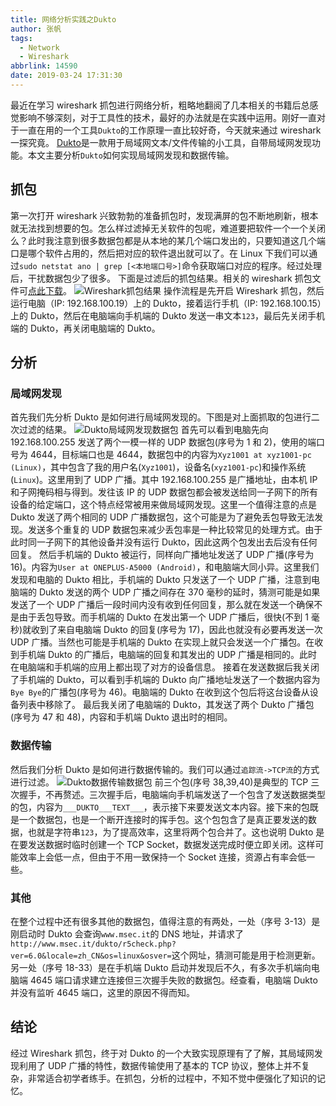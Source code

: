 ```yaml
---
title: 网络分析实践之Dukto
author: 张帆
tags:
  - Network
  - Wireshark
abbrlink: 14590
date: 2019-03-24 17:31:30
---
```


最近在学习 wireshark 抓包进行网络分析，粗略地翻阅了几本相关的书籍后总感觉影响不够深刻，对于工具性的技术，最好的办法就是在实践中运用。刚好一直对于一直在用的一个工具`Dukto`的工作原理一直比较好奇，今天就来通过 wireshark 一探究竟。
[Dukto](http://www.msec.it/blog/?page_id=11)是一款用于局域网文本/文件传输的小工具，自带局域网发现功能。本文主要分析`Dukto`如何实现局域网发现和数据传输。

<!--more-->

## 抓包

第一次打开 wireshark 兴致勃勃的准备抓包时，发现满屏的包不断地刷新，根本就无法找到想要的包。怎么样过滤掉无关软件的包呢，难道要把软件一个一个关闭么？此时我注意到很多数据包都是从本地的某几个端口发出的，只要知道这几个端口是哪个软件占用的，然后把对应的软件退出就可以了。在 Linux 下我们可以通过`sudo netstat ano | grep [<本地端口号>]`命令获取端口对应的程序。经过处理后，干扰数据包少了很多。
下面是过滤后的抓包结果。相关的 wireshark 抓包文件可[点此下载](dukto.pcapng)。
![Wireshark抓包结果](dukto_capture.png)
操作流程是先开启 Wireshark 抓包，然后运行电脑（IP: 192.168.100.19）上的 Dukto，接着运行手机（IP: 192.168.100.15）上的 Dukto，然后在电脑端向手机端的 Dukto 发送一串文本`123`，最后先关闭手机端的 Dukto，再关闭电脑端的 Dukto。

## 分析

### 局域网发现

首先我们先分析 Dukto 是如何进行局域网发现的。下图是对上面抓取的包进行二次过滤的结果。
![Dukto局域网发现数据包](discovery.png)
首先可以看到电脑先向 192.168.100.255 发送了两个一模一样的 UDP 数据包(序号为 1 和 2)，使用的端口号为 4644，目标端口也是 4644，数据包中的内容为`Xyz1001 at xyz1001-pc (Linux)`，其中包含了我的用户名(`Xyz1001`)，设备名(`xyz1001-pc`)和操作系统(`Linux`)。这里用到了 UDP 广播。其中 192.168.100.255 是广播地址，由本机 IP 和子网掩码相与得到。发往该 IP 的 UDP 数据包都会被发送给同一子网下的所有设备的给定端口，这个特点经常被用来做局域网发现。这里一个值得注意的点是 Dukto 发送了两个相同的 UDP 广播数据包，这个可能是为了避免丢包导致无法发现。发送多个重复的 UDP 数据包来减少丢包率是一种比较常见的处理方式。由于此时同一子网下的其他设备并没有运行 Dukto，因此这两个包发出去后没有任何回复。
然后手机端的 Dukto 被运行，同样向广播地址发送了 UDP 广播(序号为 16)。内容为`User at ONEPLUS-A5000 (Android)`，和电脑端大同小异。这里我们发现和电脑的 Dukto 相比，手机端的 Dukto 只发送了一个 UDP 广播，注意到电脑端的 Dukto 发送的两个 UDP 广播之间存在 370 毫秒的延时，猜测可能是如果发送了一个 UDP 广播后一段时间内没有收到任何回复，那么就在发送一个确保不是由于丢包导致。而手机端的 Dukto 在发出第一个 UDP 广播后，很快(不到 1 毫秒)就收到了来自电脑端 Dukto 的回复(序号为 17)，因此也就没有必要再发送一次 UDP 广播。当然也可能是手机端的 Dukto 在实现上就只会发送一个广播包。在收到手机端 Dukto 的广播后，电脑端的回复和其发出的 UDP 广播是相同的。此时在电脑端和手机端的应用上都出现了对方的设备信息。
接着在发送数据后我关闭了手机端的 Dukto，可以看到手机端的 Dukto 向广播地址发送了一个数据内容为`Bye Bye`的广播包(序号为 46)。电脑端的 Dukto 在收到这个包后将这台设备从设备列表中移除了。
最后我关闭了电脑端的 Dukto，其发送了两个 Dukto 广播包(序号为 47 和 48)，内容和手机端 Dukto 退出时的相同。

### 数据传输

然后我们分析 Dukto 是如何进行数据传输的。我们可以通过`追踪流->TCP流`的方式进行过滤。
![Dukto数据传输数据包](data_transfer.png)
前三个包(序号 38,39,40)是典型的 TCP 三次握手，不再赘述。三次握手后，电脑端向手机端发送了一个包含了发送数据类型的包，内容为`___DUKTO___TEXT___`，表示接下来要发送文本内容。接下来的包既是一个数据包，也是一个断开连接时的挥手包。这个包包含了是真正要发送的数据，也就是字符串`123`，为了提高效率，这里将两个包合并了。这也说明 Dukto 是在要发送数据时临时创建一个 TCP Socket，数据发送完成时便立即关闭。这样可能效率上会低一点，但由于不用一致保持一个 Socket 连接，资源占有率会低一些。

### 其他

在整个过程中还有很多其他的数据包，值得注意的有两处，一处（序号 3-13）是刚启动时 Dukto 会查询`www.msec.it`的 DNS 地址，并请求了`http://www.msec.it/dukto/r5check.php?ver=6.0&locale=zh_CN&os=linux&osver=`这个网址，猜测可能是用于检测更新。
另一处（序号 18-33）是在手机端 Dukto 启动并发现后不久，有多次手机端向电脑端 4645 端口请求建立连接但三次握手失败的数据包。经查看，电脑端 Dukto 并没有监听 4645 端口，这里的原因不得而知。

## 结论

经过 Wireshark 抓包，终于对 Dukto 的一个大致实现原理有了了解，其局域网发现利用了 UDP 广播的特性，数据传输使用了基本的 TCP 协议，整体上并不复杂，非常适合初学者练手。在抓包，分析的过程中，不知不觉中便强化了知识的记忆。
